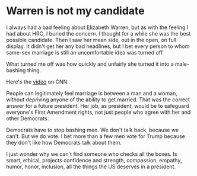 # Warren is not my candidate
I always had a bad feeling about Elizabeth Warren, but as with the feeling I had about HRC, I buried the concern. I thought for a while she was the best possible candidate. Then I saw her mean side, out in the open, on full display. It didn't get her any bad headlines, but I bet every person to whom same-sex marriage is still an uncomfortable idea was turned off. 

What turned me off was how quickly and unfairly she turned it into a male-bashing thing. 

Here's the <a href="https://www.realclearpolitics.com/video/2019/10/11/warren_men_who_oppose_gay_marriage_should_just_marry_one_woman_if_you_can_find_one.html">video</a> on CNN.

People can legitimately feel marriage is between a man and a woman, without depriving anyone of the ability to get married. That was the correct answer for a future president. Her job, as president, would be to safeguard everyone's First Amendment rights, not just people who agree with her and other Democrats.

Democrats have to stop bashing men. We don't talk back, because we can't. But we do vote. I bet more than a few men vote for Trump because they don't like how Democrats talk about them.

 I just wonder why we can't find someone who checks all the boxes. Is smart, ethical, projects confidence and strength, compassion, empathy, humor, honor, inclusion, all the things the US deserves in a president.

